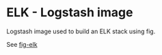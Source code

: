 # ELK - Logstash image

Logstash image used to build an ELK stack using fig.

See [fig-elk](https://github.com/deviantony/fig-elk)

